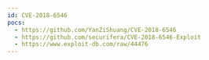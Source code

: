 ```yaml
---
id: CVE-2018-6546
pocs:
  - https://github.com/YanZiShuang/CVE-2018-6546
  - https://github.com/securifera/CVE-2018-6546-Exploit
  - https://www.exploit-db.com/raw/44476
---
```

